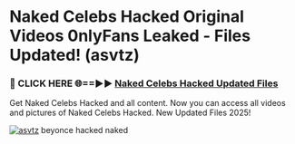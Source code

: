 # Naked Celebs Hacked Original Videos 0nlyFans Leaked - Files Updated! (asvtz)

<h3>🔴 CLICK HERE 🌐==►► <a href="https://tinyurl.com/yckcrads" rel="nofollow">Naked Celebs Hacked Updated Files</a></h3>

Get Naked Celebs Hacked and all content. Now you can access all videos and pictures of Naked Celebs Hacked. New Updated Files 2025!

[![asvtz](https://i.imgur.com/hpKpOFt.gif)](https://tinyurl.com/yckcrads)
beyonce hacked naked